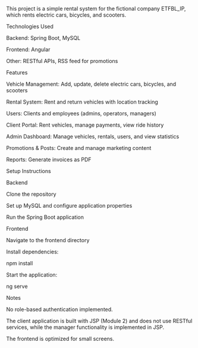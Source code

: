 This project is a simple rental system for the fictional company ETFBL_IP, which rents electric cars, bicycles, and scooters.

Technologies Used

Backend: Spring Boot, MySQL

Frontend: Angular

Other: RESTful APIs, RSS feed for promotions

Features

Vehicle Management: Add, update, delete electric cars, bicycles, and scooters

Rental System: Rent and return vehicles with location tracking

Users: Clients and employees (admins, operators, managers)

Client Portal: Rent vehicles, manage payments, view ride history

Admin Dashboard: Manage vehicles, rentals, users, and view statistics

Promotions & Posts: Create and manage marketing content

Reports: Generate invoices as PDF

Setup Instructions

Backend

Clone the repository

Set up MySQL and configure application properties

Run the Spring Boot application

Frontend

Navigate to the frontend directory

Install dependencies:

npm install

Start the application:

ng serve

Notes

No role-based authentication implemented.

The client application is built with JSP (Module 2) and does not use RESTful services, while the manager functionality is implemented in JSP.

The frontend is optimized for small screens.